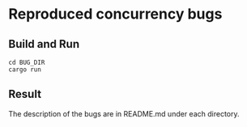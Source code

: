 # Reproduced concurrency bugs

## Build and Run

```
cd BUG_DIR
cargo run
```
## Result

The description of the bugs are in README.md under each directory.
